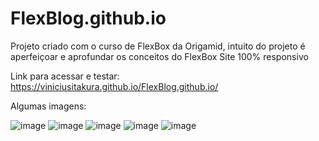 # FlexBlog.github.io
Projeto criado com o curso de FlexBox da Origamid, intuito do projeto é aperfeiçoar e aprofundar os conceitos do FlexBox
Site 100% responsivo

Link para acessar e testar:
https://viniciusitakura.github.io/FlexBlog.github.io/

Algumas imagens:

![image](https://user-images.githubusercontent.com/76711375/233445882-efe3c686-7bc3-40f8-a8f0-ec06b549549a.png)
![image](https://user-images.githubusercontent.com/76711375/233446182-b82097e6-57f6-4a6a-b9ff-0373dfa61483.png)
![image](https://user-images.githubusercontent.com/76711375/233446205-d50b8e48-a1c1-423d-8719-9131ed6bd517.png)
![image](https://user-images.githubusercontent.com/76711375/233446226-bf4cbf3e-822c-4932-b67f-8631fc38d88a.png)
![image](https://user-images.githubusercontent.com/76711375/233446240-7894f6aa-dc97-498e-ab79-8094f1c91a06.png)
